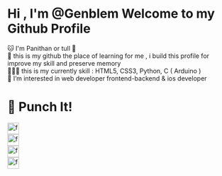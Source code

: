 # Hi , I'm @Genblem Welcome to my Github Profile
🐱 I'm Panithan or tull 🚦 <br>
🌱 this is my github the place of learning for me , i build this profile for improve my skill and preserve memory <br>
👩🏻‍💻 this is my currently skill : HTML5, CSS3, Python, C ( Arduino ) <br> 
👀 I’m interested in web developer frontend-backend & ios developer 

# 👾 Punch It!
<a title="My Facebook" href="https://www.facebook.com/honjonevar">
    <img align="center" alt="facebook.com" width="26px" src="https://img.icons8.com/color/344/facebook-new.png">
</a>
<br>
<a title="My Instagram" href="https://www.instagram.com/llut.librax14/">
    <img align="center" alt="facebook.com" width="26px" src="https://img.icons8.com/fluency/344/instagram-new.png">
</a>
<br>
<a title="My Youtube" href="https://www.youtube.com/channel/UCAFGIqvE4tKsFdxwNord55w">
    <img align="center" alt="facebook.com" width="26px" src="https://img.icons8.com/fluency/344/youtube-play.png">
</a>
<br>
<a title="My Twitter" href="https://twitter.com/l1braxiv">
    <img align="center" alt="facebook.com" width="26px" src="https://img.icons8.com/color/512/twitter--v1.png">
</a>
<br>
